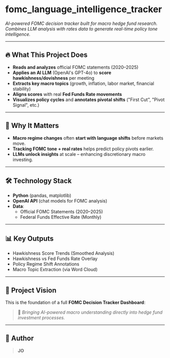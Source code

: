 # fomc_language_intelligence_tracker
*AI-powered FOMC decision tracker built for macro hedge fund research. Combines LLM analysis with rates data to generate real-time policy tone intelligence.*


---

## 🔥 What This Project Does

- **Reads and analyzes** official FOMC statements (2020–2025)
- **Applies an AI LLM** (OpenAI's GPT-4o) to **score hawkishness/dovishness** per meeting
- **Extracts key macro topics** (growth, inflation, labor market, financial stability)
- **Aligns scores** with real **Fed Funds Rate movements**  
- **Visualizes policy cycles** and **annotates pivotal shifts** ("First Cut", "Pivot Signal", etc.)

---

## 🎯 Why It Matters

- **Macro regime changes** often **start with language shifts** before markets move.
- **Tracking FOMC tone + real rates** helps predict policy pivots earlier.
- **LLMs unlock insights** at scale – enhancing discretionary macro investing.

---

## 🛠️ Technology Stack

- **Python** (pandas, matplotlib)
- **OpenAI API** (chat models for FOMC analysis)
- **Data**:  
  - Official FOMC Statements (2020–2025)  
  - Federal Funds Effective Rate (Monthly)

---

## 📊 Key Outputs

- Hawkishness Score Trends (Smoothed Analysis)
- Hawkishness vs Fed Funds Rate Overlay
- Policy Regime Shift Annotations
- Macro Topic Extraction (via Word Cloud)

---

## 🚀 Project Vision

This is the foundation of a full **FOMC Decision Tracker Dashboard**:  
> 🧠 *Bringing AI-powered macro understanding directly into hedge fund investment processes.*

---

## 👤 Author

> **JO**  
